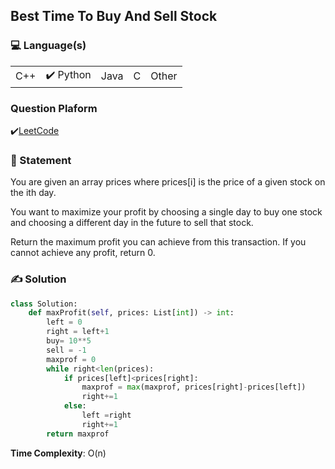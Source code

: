 ## Best Time To Buy And Sell Stock

### 💻 Language(s)

<table>
    <tr>
        <td>  C++</td>
        <td>✔️ Python</td>
        <td>  Java</td>
        <td>  C</td>
        <td>  Other</td>
    </tr>
</table>

### Question Plaform

✔️[LeetCode](https://leetcode.com/problems/best-time-to-buy-and-sell-stock/)

### 📖 Statement

You are given an array prices where prices[i] is the price of a given stock on the ith day.

You want to maximize your profit by choosing a single day to buy one stock and choosing a different day in the future to sell that stock.

Return the maximum profit you can achieve from this transaction. If you cannot achieve any profit, return 0.


### ✍️ Solution

```Python
class Solution:
    def maxProfit(self, prices: List[int]) -> int:
        left = 0 
        right = left+1
        buy= 10**5
        sell = -1
        maxprof = 0
        while right<len(prices):
            if prices[left]<prices[right]:
                maxprof = max(maxprof, prices[right]-prices[left])
                right+=1
            else:
                left =right
                right+=1
        return maxprof
```

**Time Complexity**: O(n)
